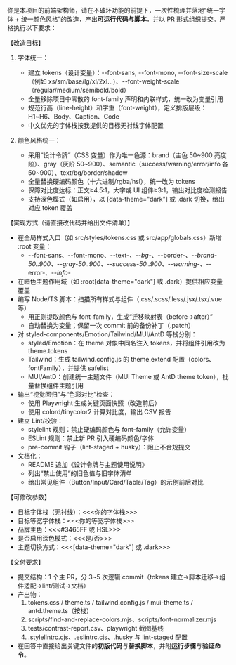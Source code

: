 你是本项目的前端架构师，请在不破坏功能的前提下，一次性梳理并落地“统一字体 + 统一颜色风格”的改造，产出**可运行代码与脚本**，并以 PR 形式组织提交。严格执行以下要求：

【改造目标】
1. 字体统一：
   - 建立 tokens（设计变量）：--font-sans, --font-mono, --font-size-scale（例如 xs/sm/base/lg/xl/2xl...）、--font-weight-scale（regular/medium/semibold/bold）
   - 全量移除项目中零散的 font-family 声明和内联样式，统一改为变量引用
   - 规范行高（line-height）和字重（font-weight），定义排版层级：H1~H6、Body、Caption、Code
   - 中文优先的字体栈按我提供的目标无衬线字体配置

2. 颜色风格统一：
   - 采用“设计令牌”（CSS 变量）作为唯一色源：brand（主色 50~900 亮度阶）、gray（灰阶 50~900）、semantic（success/warning/error/info 各 50~900）、text/bg/border/shadow
   - 全量替换硬编码颜色（十六进制/rgba/hsl），统一改为 tokens
   - 保障对比度达标：正文≥4.5:1，大字或 UI 组件≥3:1，输出对比度检测报告
   - 支持深色模式（如启用），以 [data-theme="dark"] 或 .dark 切换，给出对应 token 覆盖

【实现方式（请直接改代码并给出文件清单）】
- 在全局样式入口（如 src/styles/tokens.css 或 src/app/globals.css）新增 :root 变量：
  - --font-sans、--font-mono、--text-*、--bg-*、--border-*、--brand-50..900、--gray-50..900、--success-50..900、--warning-*、--error-*、--info-*
- 在暗色主题作用域（如 :root[data-theme="dark"] 或 .dark）提供相应变量覆盖
- 编写 Node/TS 脚本：扫描所有样式与组件（.css/.scss/.less/.jsx/.tsx/.vue 等）
  - 用正则提取颜色与 font-family，生成“迁移映射表（before→after）”
  - 自动替换为变量；保留一次 commit 前的备份补丁（.patch）
- 对 styled-components/Emotion/Tailwind/MUI/AntD 等栈分别：
  - styled/Emotion：在 theme 对象中同名注入 tokens，并将组件引用改为 theme.tokens
  - Tailwind：生成 tailwind.config.js 的 theme.extend 配置（colors、fontFamily），并提供 safelist
  - MUI/AntD：创建统一主题文件（MUI Theme 或 AntD theme token），批量替换组件主题引用
- 输出“视觉回归”与“色彩对比”检查：
  - 使用 Playwright 生成关键页面快照（改造前后）
  - 使用 colord/tinycolor2 计算对比度，输出 CSV 报告
- 建立 Lint/校验：
  - stylelint 规则：禁止硬编码颜色与 font-family（允许变量）
  - ESLint 规则：禁止新 PR 引入硬编码颜色/字体
  - pre-commit 钩子（lint-staged + husky）：阻止不合规提交
- 文档化：
  - README 追加《设计令牌与主题使用说明》
  - 列出“禁止使用”的旧色值与旧字体清单
  - 给出常见组件（Button/Input/Card/Table/Tag）的示例前后对比

【可修改参数】
- 目标字体栈（无衬线）：<<<你的字体栈>>>
- 目标等宽字体栈：<<<你的等宽字体栈>>>
- 品牌主色：<<<#3465FF 或 HSL>>>
- 是否启用深色模式：<<<是/否>>>
- 主题切换方式：<<<[data-theme="dark"] 或 .dark>>>

【交付要求】
- 提交结构：1 个主 PR，分 3~5 次逻辑 commit（tokens 建立→脚本迁移→组件适配→lint/测试→文档）
- 产出物：
  1) tokens.css / theme.ts / tailwind.config.js / mui-theme.ts / antd.theme.ts（按栈）
  2) scripts/find-and-replace-colors.mjs、scripts/font-normalizer.mjs
  3) tests/contrast-report.csv、playwright 截图基线
  4) .stylelintrc.cjs、.eslintrc.cjs、.husky 与 lint-staged 配置
- 在回答中直接给出关键文件的**初版代码**与**替换脚本**，并附**运行步骤**与**验证命令**。
